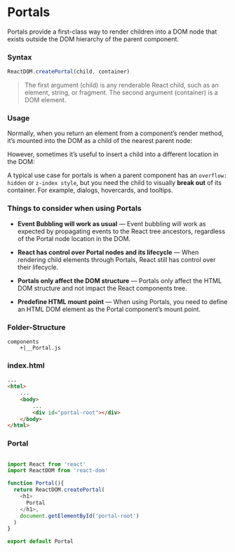 #   Portals

Portals provide a first-class way to render children into a DOM node that exists outside the DOM hierarchy of the parent component.

### Syntax

```js
ReactDOM.createPortal(child, container)
```
>   The first argument (child) is any renderable React child, such as an element, string, or fragment. The second argument (container) is a DOM element.

### Usage

Normally, when you return an element from a component’s render method, it’s mounted into the DOM as a child of the nearest parent node:

However, sometimes it’s useful to insert a child into a different location in the DOM:

A typical use case for portals is when a parent component has an `overflow: hidden` or `z-index style`, but you need the child to visually **break out** of its container. For example, dialogs, hovercards, and tooltips.

### Things to consider when using Portals

-   **Event Bubbling will work as usual** — Event bubbling will work as expected by propagating events to the React tree ancestors, regardless of the Portal node location in the DOM.

-   **React has control over Portal nodes and its lifecycle** — When rendering child elements through Portals, React still has control over their lifecycle.

-   **Portals only affect the DOM structure** — Portals only affect the HTML DOM structure and not impact the React components tree.

-   **Predefine HTML mount point** — When using Portals, you need to define an HTML DOM element as the Portal component’s mount point.

### Folder-Structure
```
components
    +|__Portal.js
```

### index.html

```html
...
<html>
    ...
    <body>
        ...
        <div id="portal-root"></div>
    </body>
</html>
```

### Portal
```js

import React from 'react'
import ReactDOM from 'react-dom'

function Portal(){
  return ReactDOM.createPortal(
    <h1>
      Portal
    </h1>,
    document.getElementById('portal-root')
  )
}

export default Portal
```